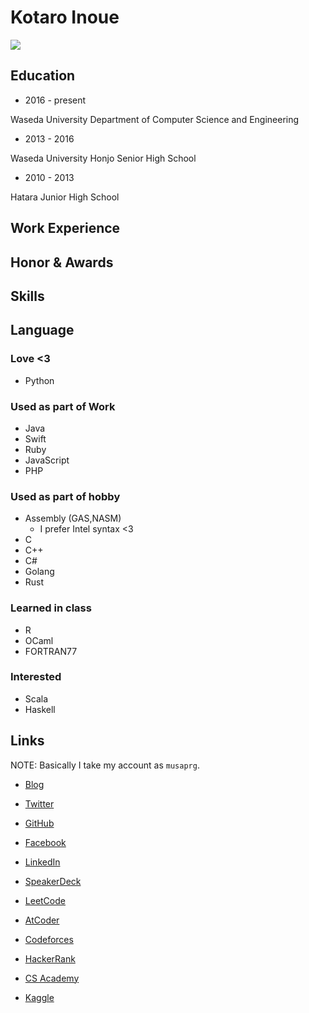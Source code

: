 <link href="https://fonts.googleapis.com/css?family=Roboto" rel="stylesheet">

# Kotaro Inoue

<img src="https://grass-graph.moshimo.works/images/musaprg.png">

## Education

- 2016 - present

Waseda University
Department of Computer Science and Engineering

- 2013 - 2016

Waseda University Honjo Senior High School

- 2010 - 2013

Hatara Junior High School

## Work Experience

## Honor & Awards

## Skills

## Language

### Love <3

- Python

### Used as part of Work

- Java
- Swift
- Ruby
- JavaScript
- PHP

### Used as part of hobby

- Assembly (GAS,NASM)
    - I prefer Intel syntax <3
- C
- C++
- C#
- Golang
- Rust

### Learned in class

- R
- OCaml
- FORTRAN77

### Interested

- Scala
- Haskell

## Links

NOTE: Basically I take my account as `musaprg`.

- [Blog](http://musaprg.hatenablog.com)

- [Twitter](https://twitter.com/musaprg)

- [GitHub](https://github.com/musaprg)

- [Facebook](https://www.facebook.com/musaprg)

- [LinkedIn](https://www.linkedin.com/in/musaprg)

- [SpeakerDeck](https://speakerdeck.com/musaprg)

- [LeetCode](https://leetcode.com/musaprg)

- [AtCoder](https://atcoder.jp/user/musaprg)

- [Codeforces](https://www.topcoder.com/members/musaprg)

- [HackerRank](https://www.hackerrank.com/musaprg)

- [CS Academy](https://csacademy.com/user/musaprg)

- [Kaggle](https://www.kaggle.com/musa11)
